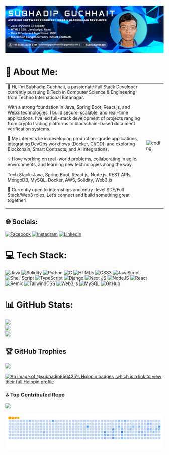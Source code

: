 ![logo](https://github.com/Subhadip956425/Subhadip956425/blob/main/Banner.png)

# 💫 About Me:

<table>
  <tr>
    <td>
<!--       Hi 👋, I'm Subhadip Guchhait<br>
      💡 Aspiring Software Engineer, Web3, and Blockchain Developer<br>
      🖥️ Proficient in Java, Python, C, Solidity<br>
      🌐 Experienced in HTML, CSS, JavaScript, React for web development<br>
      🧠 Strong in Data Structures, Algorithms, and Object-Oriented Programming (OOP)<br>
      🔗 Passionate about Blockchain and decentralized solutions<br>
      📊 Keen interest in Cryptocurrency and Smart Contracts<br>
      🚀 Always eager to explore new technologies and frameworks<br>
      🎯 Aiming to contribute to innovative projects in the tech industry<br>
      👥 Collaborative team player with a passion for problem-solving -->
      👋 Hi, I'm Subhadip Guchhait, a passionate Full Stack Developer currently pursuing B.Tech in Computer Science & Engineering from Techno International Batanagar.

With a strong foundation in Java, Spring Boot, React.js, and Web3 technologies, I build secure, scalable, and real-time applications. I’ve led full-stack development of projects ranging from crypto trading platforms to blockchain-based document verification systems.

🔐 My interests lie in developing production-grade applications, integrating DevOps workflows (Docker, CI/CD), and exploring Blockchain, Smart Contracts, and AI integrations.

💡 I love working on real-world problems, collaborating in agile environments, and learning new technologies along the way.

Tech Stack:
Java, Spring Boot, React.js, Node.js, REST APIs, MongoDB, MySQL, Docker, AWS, Solidity, Web3.js

📌 Currently open to internships and entry-level SDE/Full Stack/Web3 roles. Let’s connect and build something great together!
    </td>
    <td>
      <img src="https://camo.githubusercontent.com/4d9f5ecceb711eec6e2018f38a5677dc657c9738d4a65ba3b928c41c0a45b439/68747470733a2f2f6d69726f2e6d656469756d2e636f6d2f6d61782f313336302f302a37513379765349765f7430696f4a2d5a2e676966" alt="coding" style="max-width: 100%;">
    </td>
  </tr>
</table>



## 🌐 Socials:
[![Facebook](https://img.shields.io/badge/Facebook-%231877F2.svg?logo=Facebook&logoColor=white)](https://facebook.com/subhadipguchhait.guchhait.3?mibextid=ZbWKwL ) [![Instagram](https://img.shields.io/badge/Instagram-%23E4405F.svg?logo=Instagram&logoColor=white)](https://instagram.com/itz_subhadip106?igsh=YzljYTk1ODg3Zg== ) [![LinkedIn](https://img.shields.io/badge/LinkedIn-%230077B5.svg?logo=linkedin&logoColor=white)](https://linkedin.com/in/subhadip-guchhait-675395252?utm_source=share&utm_campaign=share_via&utm_content=profile&utm_medium=android_app ) 

# 💻 Tech Stack:
![Java](https://img.shields.io/badge/java-%23ED8B00.svg?style=plastic&logo=openjdk&logoColor=white) ![Solidity](https://img.shields.io/badge/Solidity-%23363636.svg?style=plastic&logo=solidity&logoColor=white) ![Python](https://img.shields.io/badge/python-3670A0?style=plastic&logo=python&logoColor=ffdd54) ![C](https://img.shields.io/badge/c-%2300599C.svg?style=plastic&logo=c&logoColor=white) ![HTML5](https://img.shields.io/badge/html5-%23E34F26.svg?style=plastic&logo=html5&logoColor=white) ![CSS3](https://img.shields.io/badge/css3-%231572B6.svg?style=plastic&logo=css3&logoColor=white) ![JavaScript](https://img.shields.io/badge/javascript-%23323330.svg?style=plastic&logo=javascript&logoColor=%23F7DF1E) ![Shell Script](https://img.shields.io/badge/shell_script-%23121011.svg?style=plastic&logo=gnu-bash&logoColor=white) ![TypeScript](https://img.shields.io/badge/typescript-%23007ACC.svg?style=plastic&logo=typescript&logoColor=white) ![Django](https://img.shields.io/badge/django-%23092E20.svg?style=plastic&logo=django&logoColor=white) ![Next JS](https://img.shields.io/badge/Next-black?style=plastic&logo=next.js&logoColor=white) ![NodeJS](https://img.shields.io/badge/node.js-6DA55F?style=plastic&logo=node.js&logoColor=white) ![React](https://img.shields.io/badge/react-%2320232a.svg?style=plastic&logo=react&logoColor=%2361DAFB) ![Remix](https://img.shields.io/badge/remix-%23000.svg?style=plastic&logo=remix&logoColor=white) ![TailwindCSS](https://img.shields.io/badge/tailwindcss-%2338B2AC.svg?style=plastic&logo=tailwind-css&logoColor=white) ![Web3.js](https://img.shields.io/badge/web3.js-F16822?style=plastic&logo=web3.js&logoColor=white) ![MySQL](https://img.shields.io/badge/mysql-4479A1.svg?style=plastic&logo=mysql&logoColor=white) ![GitHub](https://img.shields.io/badge/github-%23121011.svg?style=plastic&logo=github&logoColor=white)
# 📊 GitHub Stats:
![](https://github-readme-stats.vercel.app/api?username=Subhadip956425&theme=transparent&hide_border=false&include_all_commits=true&count_private=false)<br/>
![](https://github-readme-streak-stats.herokuapp.com/?user=Subhadip956425&theme=transparent&hide_border=false)<br/>
![](https://github-readme-stats.vercel.app/api/top-langs/?username=Subhadip956425&theme=transparent&hide_border=false&include_all_commits=true&count_private=false&layout=compact)

## 🏆 GitHub Trophies
![](https://github-profile-trophy.vercel.app/?username=Subhadip956425&theme=radical&no-frame=false&no-bg=true&margin-w=4)

[![An image of @subhadip956425's Holopin badges, which is a link to view their full Holopin profile](https://holopin.me/subhadip956425)](https://holopin.io/@subhadip956425)

### 🔝 Top Contributed Repo
![](https://github-contributor-stats.vercel.app/api?username=Subhadip956425&limit=5&theme=transparent&combine_all_yearly_contributions=true)

<!-- Proudly created with GPRM ( https://gprm.itsvg.in ) -->



![snake gif](https://github.com/Subhadip956425/Subhadip956425/blob/output/github-contribution-grid-snake.gif)
